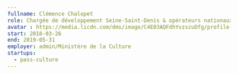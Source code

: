 ```yaml
---
fullname: Clémence Chalopet
role: Chargée de développement Seine-Saint-Denis & opérateurs nationaux
avatar : https://media.licdn.com/dms/image/C4E03AQFdhYvzszuDfg/profile-displayphoto-shrink_200_200/0?e=1550707200&v=beta&t=lUarmRkC9zr_n0TW5kcB6dKnHOi0mqpqqt7SyFK9q_s
start: 2018-03-26
end: 2019-05-31
employer: admin/Ministère de la Culture
startups:
  - pass-culture
---
```

